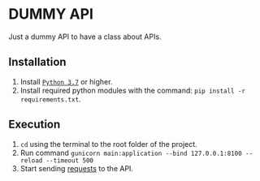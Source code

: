 # DUMMY API
Just a dummy API to have a class about APIs.

## Installation
1. Install [`Python 3.7`](https://realpython.com/installing-python/) or higher.  
2. Install required python modules with the command: `pip install -r requirements.txt`.

## Execution
1. `cd` using the terminal to the root folder of the project.
2. Run command `gunicorn main:application --bind 127.0.0.1:8100 --reload --timeout 500` 
3. Start sending [requests](./collection) to the API.
